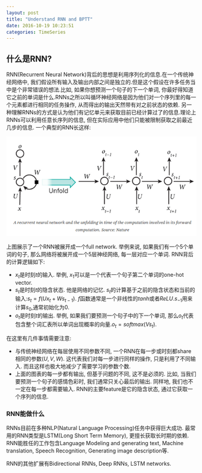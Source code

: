 ```yaml
---
layout: post
title: "Understand RNN and BPTT"
date: 2016-10-19 10:23:51
categories: TimeSeries
---
```

## 什么是RNN?
RNN(Recurrent Neural Network)背后的思想是利用序列化的信息.在一个传统神经网络中, 我们假设所有输入及输出内部之间是独立的.但是这个假设在许多任务当中是个非常错误的想法.比如, 如果你想预测一个句子的下一个单词, 你最好得知道它之前的单词是什么.RNNs之所以叫循环神经网络是因为他们对一个序列里的每一个元素都进行相同的任务操作, 从而得出的输出天然带有对之前状态的依赖. 另一种理解RNNs的方式是认为他们有记忆单元来获取目前已经计算过了的信息.理论上RNNs可以利用任意长序列的信息, 但在实际应用中他们只能被限制获取之前最近几步的信息. 一个典型的RNN长这样:

![image](https://github.com/ColdCodeCool/ColdCodeCool.github.io/raw/master/images/rnn_nature.png)

上图展示了一个RNN被展开成一个full network. 举例来说, 如果我们有一个5个单词的句子, 那么网络将被展开成一个5层神经网络, 每一层对应一个单词. RNN背后的计算逻辑如下:

- $x_t$是时刻$t$的输入. 举例, $x_1$可以是一个代表一个句子第二个单词的one-hot vector.
- $s_t$是时刻$t$的隐含状态. 他是网络的记忆. $s_t$的计算基于之前的隐含状态和当前的输入:$s_t=f(Ux_t+Ws_{t-1})$. $f$函数通常是一个非线性的$tanh$或者$ReLU$.$s_{-1}$用来计算$s_0$,通常初始化为0.
- $o_t$是时刻$t$的输出. 举例, 如果我们要预测一个句子中的下一个单词, 那么$o_t$代表包含整个词汇表所以单词出现概率的向量.$o_t=softmax(Vs_t)$.

在这里有几件事情需要注意:

- 与传统神经网络在每层使用不同参数不同, 一个RNN在每一步或时刻都share相同的参数($U,V,W$). 这代表我们对每一步进行同样的操作, 只是利用了不同输入. 而且这样也极大地减少了需要学习的参数个数.
- 上面的图表的每一步都有输出, 但基于问题的不同, 这不是必须的. 比如, 当我们要预测一个句子的感情色彩时, 我们通常只关心最后的输出. 同样地, 我们也不一定在每一步都需要输入. RNN的主要feature是它的隐含状态, 通过它获取一个序列的信息.

### RNN能做什么
RNNs目前在多种NLP(Natural Language Processing)任务中获得巨大成功. 最常用的RNN类型是LSTM(Long Short Term Memory), 更擅长获取长时期的依赖. RNN能胜任的工作包含Language Modeling and generating text, Machine translation, Speech Recognition, Generating image description等.

RNN的其他扩展有Bidirectional RNNs, Deep RNNs, LSTM networks.
